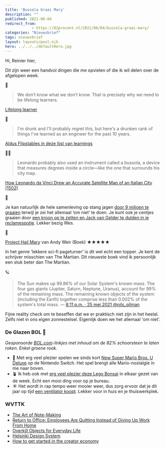 ```yaml
---
title: 'Bussola Graai Mary'
description: ""
published: 2021-06-04
redirect_from: 
            - https://82procent.nl/2021/06/04/bussola-graai-mary/
categories: "Nieuwsbrief"
tags: nieuwsbrief	
layout: layouts/post.njk
hero: ../../../defaultHero.jpg
---
```

<!-- wp:paragraph -->

Hi, Reinier hier,

<!-- /wp:paragraph -->

<!-- wp:paragraph -->

Dit zijn weer een handvol dingen die me opvielen of die ik wil delen over de afgelopen week.

<!-- /wp:paragraph -->

<!-- wp:paragraph -->

🧠

<!-- /wp:paragraph -->

<!-- wp:quote -->

> We don’t know what we don’t know. That is precisely why we need to be lifelong learners.

<!-- /wp:quote -->

<!-- wp:paragraph -->

[Lifelong learner](https://buditanrim.co/2021/lifelong-learner/?ref=heydesigner)

<!-- /wp:paragraph -->

<!-- wp:paragraph -->

🥃

<!-- /wp:paragraph -->

<!-- wp:quote -->

> I'm drunk and I'll probably regret this, but here's a drunken rank of things I've learned as an engineer for the past 10 years.

<!-- /wp:quote -->

<!-- wp:paragraph -->

[Aldus Flipstables in deze lijst van learnings](https://old.reddit.com/r/ExperiencedDevs/comments/nmodyl/drunk_post_things_ive_learned_as_a_sr_engineer/)

<!-- /wp:paragraph -->

<!-- wp:paragraph -->

👨‍🎨

<!-- /wp:paragraph -->

<!-- wp:quote -->

> Leonardo probably also used an instrument called a bussola, a device that measures degrees inside a circle—like the one that surrounds his city map.

<!-- /wp:quote -->

<!-- wp:paragraph -->

[How Leonardo da Vinci Drew an Accurate Satellite Map of an Italian City (1502)](https://www.openculture.com/2019/04/how-leonardo-da-vinci-drew-an-accurate-satellite-map-of-an-italian-city-1502.html)

<!-- /wp:paragraph -->

<!-- wp:paragraph -->

🤴

<!-- /wp:paragraph -->

<!-- wp:paragraph -->

Je kan natuurlijk de hele samenleving op stang jagen [door 9 miljoen te graaien](https://nos.nl/artikel/2383055-van-lienden-hield-9-miljoen-over-aan-omstreden-mondkapjesdeal) terwijl je zei het allemaal ‘om niet’ te doen. Je kunt ook je centjes graaien door [een kroon op te zetten en Jack van Gelder te dulden in je reclamespotje](https://m.youtube.com/watch?v=EcxG2q4UZM8). Lekker bezig Wes.

<!-- /wp:paragraph -->

<!-- wp:paragraph -->

📕

<!-- /wp:paragraph -->

<!-- wp:paragraph -->

[Project Hail Mary](https://www.goodreads.com/book/show/54493401-project-hail-mary) van Andy Weir (Boek) ★★★★★

<!-- /wp:paragraph -->

<!-- wp:paragraph -->

In het genre ‘lekkere sci-fi pageturner’ is dit wel echt een topper. Je kent de schrijver misschien van The Martian. Dit nieuwste boek vind ik persoonlijk een stuk beter dan The Martian.

<!-- /wp:paragraph -->

<!-- wp:paragraph -->

🪐

<!-- /wp:paragraph -->

<!-- wp:quote -->

> The Sun makes up 99.86% of our Solar System's known mass. The four gas giants (Jupiter, Saturn, Neptune, Uranus), account for 99% of the remaining mass. The remaining known objects of the system (including the Earth) together comprise less than 0.002% of the system's total mass. — [8:11 p.m. · 25 mei 2021 @nils_gilman](https://twitter.com/nils_gilman/status/1397254062362353665)

<!-- /wp:quote -->

<!-- wp:paragraph -->

Fijne reality check om te beseffen dat we er praktisch niet zijn in het heelal. Zelfs niet in ons eigen zonnestelsel. Eigenlijk doen we het allemaal 'om niet'.

<!-- /wp:paragraph -->

<!-- wp:heading {"level":3} -->

### De Glazen BOL 🔮

<!-- /wp:heading -->

<!-- wp:paragraph -->

_Gesponsorde [BOL.com](https://partner.bol.com/click/click?p=2&t=url&s=1066120&f=TXL&url=https%3A%2F%2Fwww.bol.com%2Fnl%2F&name=de%20winkel%20van%20ons%20allemaal)-linkjes met inhoud om de 82% schoorsteen te laten roken. Enkel groene rook._

<!-- /wp:paragraph -->

<!-- wp:list -->

- 👾 Met erg veel plezier spelen we sinds kort [New Super Mario Bros. U Deluxe](https://partner.bol.com/click/click?p=2&t=url&s=1066120&f=TXL&url=https%3A%2F%2Fwww.bol.com%2Fnl%2Fp%2Fnew-super-mario-bros-u-deluxe-switch%2F9200000099049834%2F&name=New%20Super%20Mario%20Bros.%20U%20Deluxe%20-%20Switch) op de Nintendo Switch. Het spel brengt alle Mario-nostalgie in me naar boven.
- 🪴 Ik heb ook met [erg veel plezier deze Lego Bonsai](https://partner.bol.com/click/click?p=2&t=url&s=1066120&f=TXL&url=https%3A%2F%2Fwww.bol.com%2Fnl%2Fp%2Flego-creator-expert-bonsaiboompje-10281%2F9300000015132313%2F&name=LEGO%20Creator%20Expert%20Bonsaiboompje%20-%2010281) in elkaar gezet van de week. Echt een mooi ding voor op je bureau.
- ☀️ Het wordt in rap tempo weer mooier weer, dus zorg ervoor dat je dit jaar op tijd [een ventilator koopt](https://partner.bol.com/click/click?p=2&t=url&s=1066120&f=TXL&url=https%3A%2F%2Fwww.bol.com%2Fnl%2Fp%2Fhoneywell-ht900e-vloerventilator-zwart%2F9000000011225124%2F&name=Honeywell%20HT900E%20-%20Vloerventilator%20-%20Zwart). Lekker voor in huis en je thuiswerkplek.

<!-- /wp:list -->

<!-- wp:heading {"level":3} -->

### WVTTK

<!-- /wp:heading -->

<!-- wp:list -->

- [The Art of Note-Making](https://thesweetsetup.com/the-art-of-note-making/)
- [Return to Office: Employees Are Quitting Instead of Giving Up Work From Home](https://www.bloomberg.com/news/articles/2021-06-01/return-to-office-employees-are-quitting-instead-of-giving-up-work-from-home)
- [Overkill Objects for Everyday Life](https://neil.computer/notes/overkill-objects-for-everyday-life/)
- [Helsinki Design System](https://hds.hel.fi/?ref=heydesigner)
- [How to get started in the creator economy](https://ghost.org/blog/creator-economy/)

<!-- /wp:list -->
